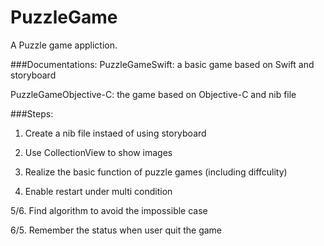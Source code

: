 # PuzzleGame

A Puzzle game appliction.


###Documentations:
PuzzleGameSwift: a basic game based on Swift and storyboard

PuzzleGameObjective-C: the game based on Objective-C and nib file



###Steps:


1. Create a nib file instaed of using storyboard

2. Use CollectionView to show images

3. Realize the basic function of puzzle games (including diffculity)

4. Enable restart under multi condition

5/6. Find algorithm to avoid the impossible case

6/5. Remember the status when user quit the game
